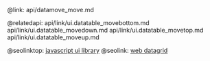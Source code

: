@link: api/datamove_move.md

@relatedapi:
    api/link/ui.datatable_movebottom.md
    api/link/ui.datatable_movedown.md
    api/link/ui.datatable_movetop.md
    api/link/ui.datatable_moveup.md

@seolinktop: [javascript ui library](https://webix.com)
@seolink: [web datagrid](https://webix.com/widget/datatable/)